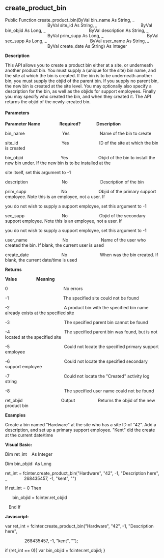 create_product_bin
--------------------

Public Function create_product_bin(ByVal bin_name As String, _
                                   ByVal site_id As String, _
                                   ByVal bin_objid As Long, _
                                   ByVal description As String, _
                                   ByVal prim_supp As Long, _
                                   ByVal sec_supp As Long, _
                                   ByVal user_name As String, _
                                   ByVal create_date As String) As Integer

**Description**

This API allows you to create a product bin either at a site, or underneath another product bin. You must supply a (unique for the site) bin name, and the site at which the bin is created. If the bin is to be underneath another bin, you must supply the objid of the parent bin. If you supply no parent bin, the new bin is created at the site level. You may optionally also specify a description for the bin, as well as the objids for support employees. Finally you may specify who created the bin, and when they created it. The API returns the objid of the newly-created bin.

#### Parameters
**Parameter Name**                **Required?**             **Description**

bin_name                               Yes                         Name of the bin to create

site_id                                    Yes                         ID of the site at which the bin is created

bin_objid                               Yes                         Objid of the bin to install the new bin under. If the new bin is to be installed at the

site itself, set this argument to -1

description                            No                           Description of the bin

prim_supp                             No                          Objid of the primary support employee. Note this is an employee, not a user. If

you do not wish to supply a support employee, set this argument to -1

sec_supp                               No                          Objid of the secondary support employee. Note this is an employee, not a user. If

you do not wish to supply a support employee, set this argument to -1

user_name                             No                           Name of the user who created the bin. If blank, the current user is used  

create_date                           No                           When was the bin created. If blank, the current date/time is used

**Returns**

**Value**                **Meaning**

0                                              No errors

-1                                             The specified site could not be found

-2                                             A product bin with the specified bin name already exists at the specified site

-3                                             The specified parent bin cannot be found

-4                                             The specified parent bin was found, but is not located at the specified site

-5                                             Could not locate the specified primary support employee

-6                                             Could not locate the specified secondary support employee

-7                                             Could not locate the "Created" activity log string

-8                                             The specified user name could not be found

ret_objid                                Output                   Returns the objid of the new product bin

**Examples**

 Create a bin named "Hardware" at the site who has a site ID of "42". Add a description, and set up a primary support employee. "Kent" did the create at the current date/time

**Visual Basic:**

Dim ret_int    As Integer

Dim bin_objid  As Long

ret_int = fcinter.create_product_bin("Hardware", "42", -1, "Description here", _
             268435457, -1, "kent", "")

 If ret_int = 0 Then

      bin_objid = fcinter.ret_objid

   End If

**Javascript:**

var ret_int = fcinter.create_product_bin("Hardware", "42", -1, "Description here",

                268435457, -1, "kent", "");

 if (ret_int == 0){ var bin_objid = fcinter.ret_objid; }